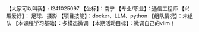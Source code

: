 【大家可以叫我】: l241025097
【坐标】：南宁
【专业/职业】：通信工程师
【兴趣爱好】： 足球、摄影
【项目技能】：docker、LLM、python
【组队情况】：未组队
【本课程学习基础】：多模态微调
【本期活动目标】：微调自己的vllm！

